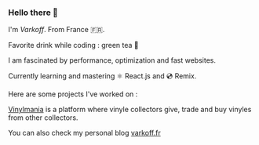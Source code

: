 ### Hello there 👋

I'm  *Varkoff*. From France 🇫🇷.

Favorite drink while coding : green tea 🍵

I am fascinated by performance, optimization and fast websites.

Currently learning and mastering ⚛️ React.js and 💿 Remix.


Here are some projects I've worked on :

[Vinylmania](https://vinylmania.fr) is a platform where vinyle collectors give, trade and buy vinyles from other collectors.

You can also check my personal blog [varkoff.fr](https://varkoff.fr)
